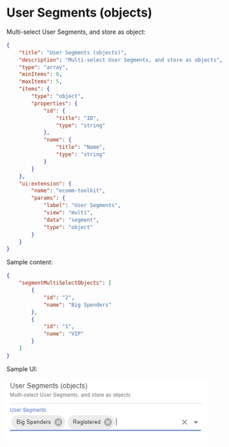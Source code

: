 # User Segments (objects)

Multi-select User Segments, and store as object:

```json
{
    "title": "User Segments (objects)",
    "description": "Multi-select User Segments, and store as objects",
    "type": "array",
    "minItems": 0,
    "maxItems": 5,
    "items": {
        "type": "object",
        "properties": {
            "id": {
                "title": "ID",
                "type": "string"
            },
            "name": {
                "title": "Name",
                "type": "string"
            }
        }
    },
    "ui:extension": {
        "name": "ecomm-toolkit",
        "params": {
            "label": "User Segments",
            "view": "multi",
            "data": "segment",
            "type": "object"
        }
    }
}
```

Sample content:

```json
{
    "segmentMultiSelectObjects": [
        {
            "id": "2",
            "name": "Big Spenders"
        },
        {
            "id": "1",
            "name": "VIP"
        }
    ]
}
```

Sample UI:

![Sample UI](../../media/user-segment-objects.png)
